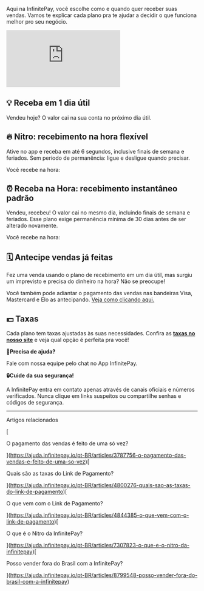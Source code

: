 Aqui na InfinitePay, você escolhe como e quando quer receber suas vendas. Vamos te explicar cada plano pra te ajudar a decidir o que funciona melhor pro seu negócio.

<iframe src="https://www.youtube.com/embed/8iRSl5c1GWI" frameborder="0" allowfullscreen="allowfullscreen"></iframe>

## **💡 Receba em 1 dia útil**

Vendeu hoje? O valor cai na sua conta no próximo dia útil.

## **🔥 Nitro: recebimento na hora flexível**

Ative no app e receba em até 6 segundos, inclusive finais de semana e feriados. Sem período de permanência: ligue e desligue quando precisar.

Você recebe na hora:

## **⏰ Receba na Hora: recebimento instantâneo padrão**

Vendeu, recebeu! O valor cai no mesmo dia, incluindo finais de semana e feriados. Esse plano exige permanência mínima de 30 dias antes de ser alterado novamente.

Você recebe na hora:

## **🗓️ Antecipe vendas já feitas**

Fez uma venda usando o plano de recebimento em um dia útil, mas surgiu um imprevisto e precisa do dinheiro na hora? Não se preocupe!

Você também pode adiantar o pagamento das vendas nas bandeiras Visa, Mastercard e Elo as antecipando. [Veja como clicando aqui.](https://ajuda.infinitepay.io/pt-BR/articles/10301865-posso-antecipar-minhas-vendas-para-receber-no-mesmo-dia)

## **💵 Taxas**

Cada plano tem taxas ajustadas às suas necessidades. Confira as **[taxas no nosso site](https://www.infinitepay.io/taxas)** e veja qual opção é perfeita pra você!

**🔔Precisa de ajuda?**

Fale com nossa equipe pelo chat no App InfinitePay.

**🔒Cuide da sua segurança!**

A InfinitePay entra em contato apenas através de canais oficiais e números verificados. Nunca clique em links suspeitos ou compartilhe senhas e códigos de segurança.

___

Artigos relacionados

[

O pagamento das vendas é feito de uma só vez?

](https://ajuda.infinitepay.io/pt-BR/articles/3787756-o-pagamento-das-vendas-e-feito-de-uma-so-vez)[

Quais são as taxas do Link de Pagamento?

](https://ajuda.infinitepay.io/pt-BR/articles/4800276-quais-sao-as-taxas-do-link-de-pagamento)[

O que vem com o Link de Pagamento?

](https://ajuda.infinitepay.io/pt-BR/articles/4844385-o-que-vem-com-o-link-de-pagamento)[

O que é o Nitro da InfinitePay?

](https://ajuda.infinitepay.io/pt-BR/articles/7307823-o-que-e-o-nitro-da-infinitepay)[

Posso vender fora do Brasil com a InfinitePay?

](https://ajuda.infinitepay.io/pt-BR/articles/8799548-posso-vender-fora-do-brasil-com-a-infinitepay)